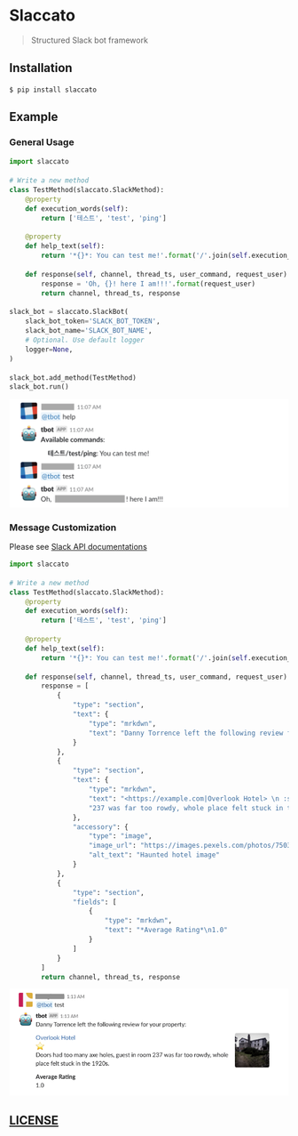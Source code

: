 # Slaccato

> Structured Slack bot framework

## Installation

```shell
$ pip install slaccato
```

## Example

### General Usage

```python
import slaccato

# Write a new method
class TestMethod(slaccato.SlackMethod):
    @property
    def execution_words(self):
        return ['테스트', 'test', 'ping']

    @property
    def help_text(self):
        return '*{}*: You can test me!'.format('/'.join(self.execution_words))

    def response(self, channel, thread_ts, user_command, request_user):
        response = 'Oh, {}! here I am!!!'.format(request_user)
        return channel, thread_ts, response
    
slack_bot = slaccato.SlackBot(
    slack_bot_token='SLACK_BOT_TOKEN',
    slack_bot_name='SLACK_BOT_NAME',
    # Optional. Use default logger
    logger=None,
)

slack_bot.add_method(TestMethod)
slack_bot.run()
```

![Test screenshot](./screenshots/screenshot-1.png)

### Message Customization

Please see [Slack API documentations](https://slack.dev/python-slackclient/basic_usage.html#customizing-a-message-s-layout)

```python
import slaccato

# Write a new method
class TestMethod(slaccato.SlackMethod):
    @property
    def execution_words(self):
        return ['테스트', 'test', 'ping']

    @property
    def help_text(self):
        return '*{}*: You can test me!'.format('/'.join(self.execution_words))

    def response(self, channel, thread_ts, user_command, request_user):
        response = [
            {
                "type": "section",
                "text": {
                    "type": "mrkdwn",
                    "text": "Danny Torrence left the following review for your property:"
                }
            },
            {
                "type": "section",
                "text": {
                    "type": "mrkdwn",
                    "text": "<https://example.com|Overlook Hotel> \n :star: \n Doors had too many axe holes, guest in room " +
                    "237 was far too rowdy, whole place felt stuck in the 1920s."
                },
                "accessory": {
                    "type": "image",
                    "image_url": "https://images.pexels.com/photos/750319/pexels-photo-750319.jpeg",
                    "alt_text": "Haunted hotel image"
                }
            },
            {
                "type": "section",
                "fields": [
                    {
                        "type": "mrkdwn",
                        "text": "*Average Rating*\n1.0"
                    }
                ]
            }
        ]
        return channel, thread_ts, response
```

![Test screenshot](./screenshots/screenshot-2.png)

## [LICENSE](./LICENSE)
